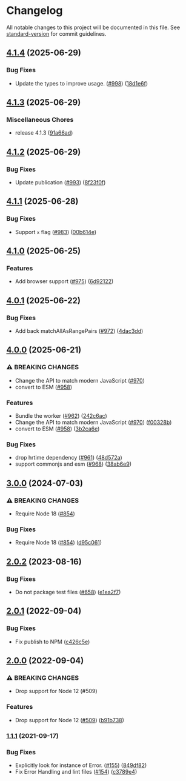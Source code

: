 # Changelog

All notable changes to this project will be documented in this file. See [standard-version](https://github.com/conventional-changelog/standard-version) for commit guidelines.

## [4.1.4](https://github.com/streetsidesoftware/regexp-worker/compare/v4.1.3...v4.1.4) (2025-06-29)


### Bug Fixes

* Update the types to improve usage. ([#998](https://github.com/streetsidesoftware/regexp-worker/issues/998)) ([18d1e6f](https://github.com/streetsidesoftware/regexp-worker/commit/18d1e6f6a59ff9dfcff165443e4345749137a31b))

## [4.1.3](https://github.com/streetsidesoftware/regexp-worker/compare/v4.1.2...v4.1.3) (2025-06-29)


### Miscellaneous Chores

* release 4.1.3 ([91a66ad](https://github.com/streetsidesoftware/regexp-worker/commit/91a66ad92e1744dd6e1e428379507c629570463b))

## [4.1.2](https://github.com/streetsidesoftware/regexp-worker/compare/v4.1.1...v4.1.2) (2025-06-29)


### Bug Fixes

* Update publication ([#993](https://github.com/streetsidesoftware/regexp-worker/issues/993)) ([8f23f0f](https://github.com/streetsidesoftware/regexp-worker/commit/8f23f0f0cee74d284ef404c6255ab8e12b917b4f))

## [4.1.1](https://github.com/streetsidesoftware/regexp-worker/compare/v4.1.0...v4.1.1) (2025-06-28)


### Bug Fixes

* Support `x` flag ([#983](https://github.com/streetsidesoftware/regexp-worker/issues/983)) ([00b614e](https://github.com/streetsidesoftware/regexp-worker/commit/00b614ee901631a9ae777f646ea8a38ff2593e83))

## [4.1.0](https://github.com/streetsidesoftware/regexp-worker/compare/v4.0.1...v4.1.0) (2025-06-25)


### Features

* Add browser support ([#975](https://github.com/streetsidesoftware/regexp-worker/issues/975)) ([6d92122](https://github.com/streetsidesoftware/regexp-worker/commit/6d9212220807246b01899f438edd7e2e4284871a))

## [4.0.1](https://github.com/streetsidesoftware/regexp-worker/compare/v4.0.0...v4.0.1) (2025-06-22)


### Bug Fixes

* Add back matchAllAsRangePairs ([#972](https://github.com/streetsidesoftware/regexp-worker/issues/972)) ([4dac3dd](https://github.com/streetsidesoftware/regexp-worker/commit/4dac3ddc61422e6f6c053ef985b20989aebd8be1))

## [4.0.0](https://github.com/streetsidesoftware/regexp-worker/compare/v3.0.0...v4.0.0) (2025-06-21)


### ⚠ BREAKING CHANGES

* Change the API to match modern JavaScript ([#970](https://github.com/streetsidesoftware/regexp-worker/issues/970))
* convert to ESM ([#958](https://github.com/streetsidesoftware/regexp-worker/issues/958))

### Features

* Bundle the worker ([#962](https://github.com/streetsidesoftware/regexp-worker/issues/962)) ([242c6ac](https://github.com/streetsidesoftware/regexp-worker/commit/242c6ace3f55916a4d664beae6aa8055e708b957))
* Change the API to match modern JavaScript ([#970](https://github.com/streetsidesoftware/regexp-worker/issues/970)) ([f00328b](https://github.com/streetsidesoftware/regexp-worker/commit/f00328bf6a36c44528a34d31b1649a260c16d141))
* convert to ESM ([#958](https://github.com/streetsidesoftware/regexp-worker/issues/958)) ([3b2ca6e](https://github.com/streetsidesoftware/regexp-worker/commit/3b2ca6edb0c2e76b1843a60a63837ef7e40f314f))


### Bug Fixes

* drop hrtime dependency ([#961](https://github.com/streetsidesoftware/regexp-worker/issues/961)) ([48d572a](https://github.com/streetsidesoftware/regexp-worker/commit/48d572a05c990d54e5b7c2cba8c6f973e360cc35))
* support commonjs and esm ([#968](https://github.com/streetsidesoftware/regexp-worker/issues/968)) ([38ab6e9](https://github.com/streetsidesoftware/regexp-worker/commit/38ab6e925fdadb7fa73187004ac93f492846bfc9))

## [3.0.0](https://github.com/streetsidesoftware/regexp-worker/compare/v2.0.2...v3.0.0) (2024-07-03)

### ⚠ BREAKING CHANGES

- Require Node 18 ([#854](https://github.com/streetsidesoftware/regexp-worker/issues/854))

### Bug Fixes

- Require Node 18 ([#854](https://github.com/streetsidesoftware/regexp-worker/issues/854)) ([d95c061](https://github.com/streetsidesoftware/regexp-worker/commit/d95c06100b5d39c84b0d73c74d7276cc4511ebdb))

## [2.0.2](https://github.com/streetsidesoftware/regexp-worker/compare/v2.0.1...v2.0.2) (2023-08-16)

### Bug Fixes

- Do not package test files ([#658](https://github.com/streetsidesoftware/regexp-worker/issues/658)) ([e1ea2f7](https://github.com/streetsidesoftware/regexp-worker/commit/e1ea2f7c8786864ed9d0b3bc625fa2c7e2a2b647))

## [2.0.1](https://github.com/streetsidesoftware/regexp-worker/compare/v2.0.0...v2.0.1) (2022-09-04)

### Bug Fixes

- Fix publish to NPM ([c426c5e](https://github.com/streetsidesoftware/regexp-worker/commit/c426c5e754507e3e92c871d1b8dcfa6a50325a87))

## [2.0.0](https://github.com/streetsidesoftware/regexp-worker/compare/v1.1.1...v2.0.0) (2022-09-04)

### ⚠ BREAKING CHANGES

- Drop support for Node 12 (#509)

### Features

- Drop support for Node 12 ([#509](https://github.com/streetsidesoftware/regexp-worker/issues/509)) ([b91b738](https://github.com/streetsidesoftware/regexp-worker/commit/b91b7388847dbcd524bea6729856b414ebffc881))

### [1.1.1](https://github.com/streetsidesoftware/regexp-worker/compare/v1.1.0...v1.1.1) (2021-09-17)

### Bug Fixes

- Explicitly look for instance of Error. ([#155](https://github.com/streetsidesoftware/regexp-worker/issues/155)) ([849df82](https://github.com/streetsidesoftware/regexp-worker/commit/849df82b13ee9b3308a7515dd9edb6dc31662e3a))
- Fix Error Handling and lint files ([#154](https://github.com/streetsidesoftware/regexp-worker/issues/154)) ([c3789e4](https://github.com/streetsidesoftware/regexp-worker/commit/c3789e4c406aafa51ad99e5098314d851e27e934))
